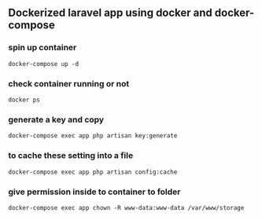 ## Dockerized laravel app using docker and docker-compose

### spin up container

``docker-compose up -d``

### check container running or not 

``docker ps``

### generate a key and copy 

``docker-compose exec app php artisan key:generate``

### to cache these setting into a file

``docker-compose exec app php artisan config:cache``

### give permission inside to container to folder

``docker-compose exec app chown -R www-data:www-data /var/www/storage``
